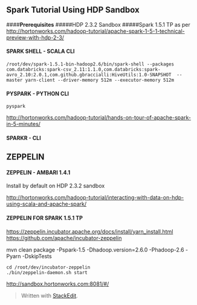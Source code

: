## Spark  Tutorial Using HDP Sandbox ##

####**Prerequisites**
#####HDP 2.3.2 Sandbox
#####Spark 1.5.1 TP as per http://hortonworks.com/hadoop-tutorial/apache-spark-1-5-1-technical-preview-with-hdp-2-3/


#### **SPARK SHELL - SCALA CLI**

    /root/dev/spark-1.5.1-bin-hadoop2.6/bin/spark-shell --packages com.databricks:spark-csv_2.11:1.1.0,com.databricks:spark-avro_2.10:2.0.1,com.github.gbraccialli:HiveUtils:1.0-SNAPSHOT  --master yarn-client --driver-memory 512m --executor-memory 512m

#### **PYSPARK - PYTHON CLI** 

    pyspark

http://hortonworks.com/hadoop-tutorial/hands-on-tour-of-apache-spark-in-5-minutes/

#### **SPARKR - CLI** 


## ZEPPELIN 

#### **ZEPPELIN - AMBARI 1.4.1** 

Install by default on HDP 2.3.2 sandbox

http://hortonworks.com/hadoop-tutorial/interacting-with-data-on-hdp-using-scala-and-apache-spark/

#### **ZEPPELIN FOR SPARK 1.5.1 TP** 

https://zeppelin.incubator.apache.org/docs/install/yarn_install.html
https://github.com/apache/incubator-zeppelin

mvn clean package -Pspark-1.5 -Dhadoop.version=2.6.0 -Phadoop-2.6  -Pyarn -DskipTests


    cd /root/dev/incubator-zeppelin
    ./bin/zeppelin-daemon.sh start

http://sandbox.hortonworks.com:8081/#/

> Written with [StackEdit](https://stackedit.io/).
